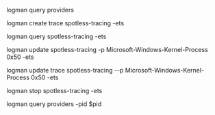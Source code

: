 
logman query providers

logman create trace spotless-tracing -ets

logman query spotless-tracing -ets

logman update spotless-tracing -p Microsoft-Windows-Kernel-Process 0x50 -ets

logman update trace spotless-tracing --p Microsoft-Windows-Kernel-Process 0x50 -ets

logman stop spotless-tracing -ets

logman query providers -pid $pid
